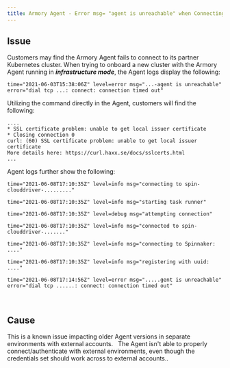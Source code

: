 ```yaml
---
title: Armory Agent - Error msg= "agent is unreachable" when Connecting to External Accounts in Infrastructure Mode 
---
```


## Issue
Customers may find the Armory Agent fails to connect to its partner Kubernetes cluster. When trying to onboard a new cluster with the Armory Agent running in ***infrastructure mode***, the Agent logs display the following:

```time="2021-06-03T15:38:06Z" level=error msg="...-agent is unreachable" error="dial tcp ...: connect: connection timed out"```

Utilizing the command directly in the Agent, customers will find the following:
```
....
* SSL certificate problem: unable to get local issuer certificate
* Closing connection 0
curl: (60) SSL certificate problem: unable to get local issuer certificate
More details here: https://curl.haxx.se/docs/sslcerts.html
...
```
Agent logs further show the following:
```
time="2021-06-08T17:10:35Z" level=info msg="connecting to spin-clouddriver-........."

time="2021-06-08T17:10:35Z" level=info msg="starting task runner"

time="2021-06-08T17:10:35Z" level=debug msg="attempting connection"

time="2021-06-08T17:10:35Z" level=info msg="connected to spin-clouddriver-......."

time="2021-06-08T17:10:35Z" level=info msg="connecting to Spinnaker: ...."

time="2021-06-08T17:10:35Z" level=info msg="registering with uuid: ...."

time="2021-06-08T17:14:56Z" level=error msg=".....gent is unreachable" error="dial tcp ......: connect: connection timed out"
```
 

## Cause
This is a known issue impacting older Agent versions in separate environments with external accounts.   The Agent isn't able to properly connect/authenticate with external environments, even though the credentials set should work across to external accounts..

